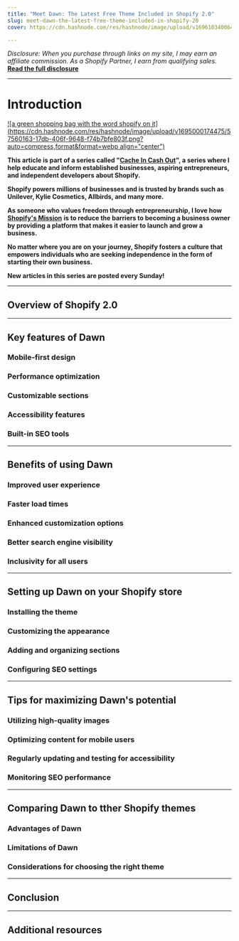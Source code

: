 ```yaml
---
title: "Meet Dawn: The Latest Free Theme Included in Shopify 2.0"
slug: meet-dawn-the-latest-free-theme-included-in-shopify-20
cover: https://cdn.hashnode.com/res/hashnode/image/upload/v1696103400647/fbc948ce-30a1-4105-9e84-630198ba87f1.jpeg

---
```


*Disclosure: When you purchase through links on my site, I may earn an affiliate commission. As a Shopify Partner, I earn from qualifying sales.* [**Read the full disclosure**](https://scrappedscript.com/disclaimers)

---

# Introduction

[![a green shopping bag with the word shopify on it](https://cdn.hashnode.com/res/hashnode/image/upload/v1695000174475/57560163-17db-406f-9648-f74b7bfe803f.png?auto=compress,format&format=webp align="center")](https://shopify.pxf.io/c/4786087/1101159/13624)

**This article is part of a series called "**[**Cache In Cash Out**](https://scrappedscript.com/series/cache-in-cash-out)**", a series where I help educate and inform established businesses, aspiring entrepreneurs, and independent developers about Shopify.**

**Shopify powers millions of businesses and is trusted by brands such as Unilever, Kylie Cosmetics, Allbirds, and many more.**

**As someone who values freedom through entrepreneurship, I love how** [**Shopify's Mission**](http://shopify.pxf.io/5g1zrD) **is to reduce the barriers to becoming a business owner by providing a platform that makes it easier to launch and grow a business.**

**No matter where you are on your journey, Shopify fosters a culture that empowers individuals who are seeking independence in the form of starting their own business.**

**New articles in this series are posted every Sunday!**

---

## Overview of Shopify 2.0

---

## Key features of Dawn

### Mobile-first design

### Performance optimization

### Customizable sections

### Accessibility features

### Built-in SEO tools

---

## Benefits of using Dawn

### Improved user experience

### Faster load times

### Enhanced customization options

### Better search engine visibility

### Inclusivity for all users

---

## Setting up Dawn on your Shopify store

### Installing the theme

### Customizing the appearance

### Adding and organizing sections

### Configuring SEO settings

---

## Tips for maximizing Dawn's potential

### Utilizing high-quality images

### Optimizing content for mobile users

### Regularly updating and testing for accessibility

### Monitoring SEO performance

---

## Comparing Dawn to tther Shopify themes

### Advantages of Dawn

### Limitations of Dawn

### Considerations for choosing the right theme

---

## Conclusion

---

## Additional resources